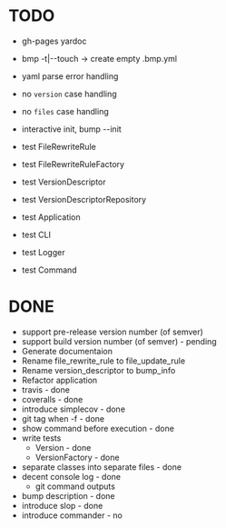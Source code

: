 # TODO

- gh-pages yardoc
- bmp -t|--touch -> create empty .bmp.yml

- yaml parse error handling
- no `version` case handling
- no `files` case handling

- interactive init, bump --init

- test FileRewriteRule
- test FileRewriteRuleFactory
- test VersionDescriptor
- test VersionDescriptorRepository
- test Application
- test CLI
- test Logger
- test Command

# DONE
- support pre-release version number (of semver)
- support build version number (of semver) - pending
- Generate documentaion
- Rename file_rewrite_rule to file_update_rule
- Rename version_descriptor to bump_info
- Refactor application
- travis - done
- coveralls - done
- introduce simplecov - done
- git tag when -f - done
- show command before execution - done
- write tests
  - Version - done
  - VersionFactory - done
- separate classes into separate files - done
- decent console log - done
  - git command outputs
- bump description - done
- introduce slop - done
- introduce commander - no
